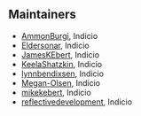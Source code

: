 ## Maintainers

- [AmmonBurgi](https://github.com/AmmonBurgi), Indicio
- [Eldersonar](https://github.com/Eldersonar), Indicio
- [JamesKEbert](https://github.com/JamesKEbert), Indicio
- [KeelaShatzkin](https://github.com/KeelaShatzkin), Indicio
- [lynnbendixsen](https://github.com/lynnbendixsen), Indicio
- [Megan-Olsen](https://github.com/Megan-Olsen), Indicio
- [mikekebert](https://github.com/mikekebert), Indicio
- [reflectivedevelopment](https://github.com/reflectivedevelopment), Indicio
